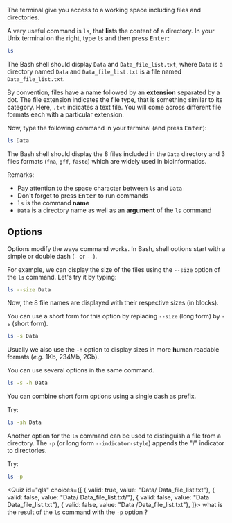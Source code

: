 <script>
import Alert from "components/Alert.svelte";
import Quiz from "components/Quiz.svelte";
import Execute from "components/Execute.svelte";
</script>

The terminal give you access to a working space including files and directories.

A very useful command is `ls`, that **l**i**s**ts the content of a directory.
In your Unix terminal on the right, type `ls` and then press <kbd>Enter</kbd>:

```bash
ls
```

The Bash shell should display `Data` and `Data_file_list.txt`, where `Data` is a directory named `Data` and `Data_file_list.txt` is a file named `Data_file_list.txt`.

By convention, files have a name followed by an **extension** separated by a dot. The file extension indicates the file type, that is something similar to its category. Here, `.txt` indicates a text file.
You will come across different file formats each with a particular extension.

Now, type the following command in your terminal (and press <kbd>Enter</kbd>):

```bash
ls Data
```

The Bash shell should display the 8 files included in the `Data` directory and 3 files formats (`fna`, `gff`, `fastq`) which are widely used in bioinformatics.

Remarks:

* Pay attention to the space character between `ls` and `Data`
* Don't forget to press <kbd>Enter</kbd> to run commands
* `ls` is the command **name**
* `Data` is a directory name as well as an **argument** of the `ls` command

## Options

Options modify the waya command works.
In Bash, shell options start with a simple or double dash (`-` or `--`).

For example, we can display the size of the files using the `--size` option of the `ls` command. 
Let's try it by typing: 

```bash
ls --size Data
```

Now, the 8 file names are displayed with their respective sizes (in blocks). 

You can use a short form for this option by replacing `--size` (long form) by `-s` (short form).

```bash
ls -s Data
```

Usually we also use the `-h` option to display sizes in more **h**uman readable formats (*e.g.* 1Kb, 234Mb, 2Gb). 

You can use several options in the same command.

```bash
ls -s -h Data
```

You can combine short form options using a single dash as prefix.

Try:

```bash
ls -sh Data
```

Another option for the `ls` command can be used to distinguish a file from a directory. The `-p` (or long form `--indicator-style`) appends the "/" indicator to directories.

Try: 

```bash
ls -p
```

<Quiz id="qls" choices={[
	{ valid: true, value: "Data/  Data_file_list.txt"},
	{ valid: false, value: "Data/  Data_file_list.txt/"},
  { valid: false, value: "Data  Data_file_list.txt"},
  { valid: false, value: "Data  /Data_file_list.txt"},
]}>
	<span slot="prompt">
		what is the result of the `ls` command with the `-p` option ?
	</span>
</Quiz>

